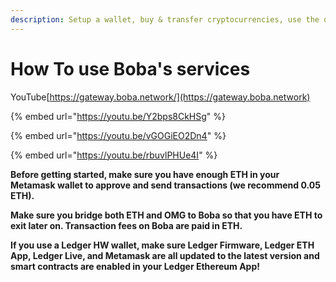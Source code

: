 ```yaml
---
description: Setup a wallet, buy & transfer cryptocurrencies, use the different chains...
---
```


# How To use Boba's services

YouTube[https://gateway.boba.network/](https://gateway.boba.network)

{% embed url="https://youtu.be/Y2bps8CkHSg" %}

{% embed url="https://youtu.be/vGOGiEO2Dn4" %}

{% embed url="https://youtu.be/rbuvlPHUe4I" %}

**Before getting started, make sure you have enough ETH in your Metamask wallet to approve and send transactions (we recommend 0.05 ETH).**

**Make sure you bridge both ETH and OMG to Boba so that you have ETH to exit later on. Transaction fees on Boba are paid in ETH.**

**If you use a Ledger HW wallet, make sure Ledger Firmware, Ledger ETH App, Ledger Live, and Metamask are all updated to the latest version and smart contracts are enabled in your Ledger Ethereum App!**
